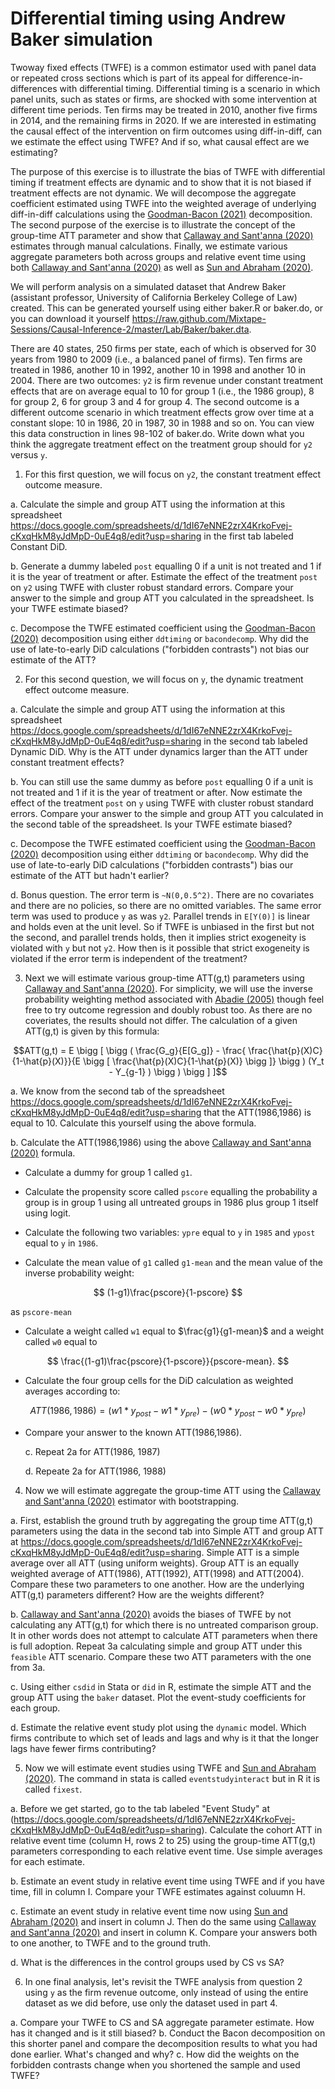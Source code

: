 # Differential timing using Andrew Baker simulation

Twoway fixed effects (TWFE) is a common estimator used with panel data or repeated cross sections which is part of its appeal for difference-in-differences with differential timing.  Differential timing is a scenario in which panel units, such as states or firms, are shocked with some intervention at different time periods.  Ten firms may be treated in 2010, another five firms in 2014, and the remaining firms in 2020.  If we are interested in estimating the causal effect of the intervention on firm outcomes using diff-in-diff, can we estimate the effect using TWFE? And if so, what causal effect are we estimating?

The purpose of this exercise is to illustrate the bias of TWFE with differential timing if treatment effects are dynamic and to show that it is not biased if treatment effects are not dynamic. We will decompose the aggregate coefficient estimated using TWFE into the weighted average of underlying diff-in-diff calculations using the [Goodman-Bacon (2021)](https://www.sciencedirect.com/science/article/abs/pii/S0304407621001445) decomposition. The second purpose of the exercise is to illustrate the concept of the group-time ATT parameter and show that [Callaway and Sant'anna (2020)](https://www.sciencedirect.com/science/article/abs/pii/S0304407620303948) estimates through manual calculations. Finally, we estimate various aggregate parameters both across groups and relative event time using both [Callaway and Sant'anna (2020)](https://www.sciencedirect.com/science/article/abs/pii/S0304407620303948) as well as [Sun and Abraham (2020)](https://www.sciencedirect.com/science/article/abs/pii/S030440762030378X). 

We will perform analysis on a simulated dataset that Andrew Baker (assistant professor, University of California Berkeley College of Law) created. This can be generated yourself using either baker.R or baker.do, or you can download it yourself https://raw.github.com/Mixtape-Sessions/Causal-Inference-2/master/Lab/Baker/baker.dta.

There are 40 states, 250 firms per state, each of which is observed for 30 years from 1980 to 2009 (i.e., a balanced panel of firms). Ten firms are treated in 1986, another 10 in 1992, another 10 in 1998 and another 10 in 2004. There are two outcomes: `y2` is firm revenue under constant treatment effects that are on average equal to 10 for group 1 (i.e., the 1986 group), 8 for group 2, 6 for group 3 and 4 for group 4. The second outcome is a different outcome scenario in which treatment effects grow over time at a constant slope: 10 in 1986, 20 in 1987, 30 in 1988 and so on. You can view this data construction in lines 98-102 of baker.do. Write down what you think the aggregate treatment effect on the treatment group should for `y2` versus `y`. 

1. For this first question, we will focus on `y2`, the constant treatment effect outcome measure. 

a. Calculate the simple and group ATT using the information at this spreadsheet https://docs.google.com/spreadsheets/d/1dI67eNNE2zrX4KrkoFvej-cKxqHkM8yJdMpD-0uE4q8/edit?usp=sharing in the first tab labeled Constant DiD.

b. Generate a dummy labeled `post` equalling 0 if a unit is not treated and 1 if it is the year of treatment or after. Estimate the effect of the treatment `post` on `y2` using TWFE with cluster robust standard errors. Compare your answer to the simple and group ATT you calculated in the spreadsheet.  Is your TWFE estimate biased?

c. Decompose the TWFE estimated coefficient using the [Goodman-Bacon (2020)](https://www.sciencedirect.com/science/article/abs/pii/S0304407621001445) decomposition using either `ddtiming` or `bacondecomp`. Why did the use of late-to-early DiD calculations ("forbidden contrasts") not bias our estimate of the ATT?

2. For this second question, we will focus on `y`, the dynamic treatment effect outcome measure.

a. Calculate the simple and group ATT using the information at this spreadsheet https://docs.google.com/spreadsheets/d/1dI67eNNE2zrX4KrkoFvej-cKxqHkM8yJdMpD-0uE4q8/edit?usp=sharing in the second tab labeled Dynamic DiD. Why is the ATT under dynamics larger than the ATT under constant treatment effects?

b. You can still use the same dummy as before `post` equalling 0 if a unit is not treated and 1 if it is the year of treatment or after. Now estimate the effect of the treatment `post` on `y` using TWFE with cluster robust standard errors. Compare your answer to the simple and group ATT you calculated in the second table of the spreadsheet.  Is your TWFE estimate biased?

c. Decompose the TWFE estimated coefficient using the [Goodman-Bacon (2020)](https://www.sciencedirect.com/science/article/abs/pii/S0304407621001445) decomposition using either `ddtiming` or `bacondecomp`. Why did the use of late-to-early DiD calculations ("forbidden contrasts") bias our estimate of the ATT but hadn't earlier?

d. Bonus question. The error term is `~N(0,0.5^2)`. There are no covariates and there are no policies, so there are no omitted variables. The same error term was used to produce `y` as was `y2`. Parallel trends in `E[Y(0)]` is linear and holds even at the unit level. So if TWFE is unbiased in the first but not the second, and parallel trends holds, then it implies strict exogeneity is violated with `y` but not `y2`. How then is it possible that strict exogeneity is violated if the error term is independent of the treatment?

3. Next we will estimate various group-time ATT(g,t) parameters using [Callaway and Sant'anna (2020)](https://www.sciencedirect.com/science/article/abs/pii/S0304407620303948). For simplicity, we will use the inverse probability weighting method associated with [Abadie (2005)](https://academic.oup.com/restud/article-abstract/72/1/1/1581053) though feel free to try outcome regression and doubly robust too. As there are no coveriates, the results should not differ.  The calculation of a given ATT(g,t) is given by this formula:

$$ATT(g,t) = E \bigg [ \bigg ( \frac{G_g}{E[G_g]} - \frac{ \frac{\hat{p}(X)C}{1-\hat{p}(X)}}{E \bigg [ \frac{\hat{p}(X)C}{1-\hat{p}(X)} \bigg ]} \bigg ) (Y_t - Y_{g-1} ) \bigg ) \bigg ] ]$$

  a. We know from the second tab of the spreadsheet https://docs.google.com/spreadsheets/d/1dI67eNNE2zrX4KrkoFvej-cKxqHkM8yJdMpD-0uE4q8/edit?usp=sharing that the ATT(1986,1986) is equal to 10. Calculate this yourself using the above formula.

  b. Calculate the ATT(1986,1986) using the above [Callaway and Sant'anna (2020)](https://www.sciencedirect.com/science/article/abs/pii/S0304407620303948) formula. 

- Calculate a dummy for group 1 called `g1`.
    
- Calculate the propensity score called `pscore` equalling the probability a group is in group 1 using all untreated groups in 1986 plus group 1 itself using logit.
  
- Calculate the following two variables: `ypre` equal to `y` in `1985` and `ypost` equal to `y` in `1986`.

- Calculate the mean value of `g1` called `g1-mean` and the mean value of the inverse probability weight:

$$
  (1-g1)\frac{pscore}{1-pscore}
$$

as `pscore-mean`

- Calculate a weight called `w1` equal to $\frac{g1}{g1-mean}$ and a weight called `w0` equal to

$$
  \frac{(1-g1)\frac{pscore}{1-pscore}}{pscore-mean}. 
$$

- Calculate the four group cells for the DiD calculation as weighted averages according to:

$$
  ATT(1986,1986) = \left( w1 * y_{post} - w1 * y_{pre} \right) - \left( w0 * y_{post} - w0 * y_{pre} \right)
$$

- Compare your answer to the known ATT(1986,1986). 

  c. Repeat 2a for ATT(1986, 1987)
  
  d. Repeate 2a for ATT(1986, 1988)

4. Now we will estimate aggregate the group-time ATT using the [Callaway and Sant'anna (2020)](https://www.sciencedirect.com/science/article/abs/pii/S0304407620303948) estimator with bootstrapping. 

  a. First, establish the ground truth by aggregating the group time ATT(g,t) parameters using the data in the second tab into Simple ATT and group ATT at https://docs.google.com/spreadsheets/d/1dI67eNNE2zrX4KrkoFvej-cKxqHkM8yJdMpD-0uE4q8/edit?usp=sharing. Simple ATT is a simple average over all ATT (using uniform weights). Group ATT is an equally weighted average of ATT(1986), ATT(1992), ATT(1998) and ATT(2004). Compare these two parameters to one another.  How are the underlying ATT(g,t) parameters different?  How are the weights different?

  b. [Callaway and Sant'anna (2020)](https://www.sciencedirect.com/science/article/abs/pii/S0304407620303948) avoids the biases of TWFE by not calculating any ATT(g,t) for which there is no untreated comparison group.  It in other words does not attempt to calculate ATT parameters when there is full adoption. Repeat 3a calculating simple and group ATT under this `feasible` ATT scenario.  Compare these two ATT parameters with the one from 3a.

  c. Using either `csdid` in Stata or `did` in R, estimate the simple ATT and the group ATT using the `baker` dataset.  Plot the event-study coefficients for each group.

  d. Estimate the relative event study plot using the `dynamic` model. Which firms contribute to which set of leads and lags and why is it that the longer lags have fewer firms contributing?

5. Now we will estimate event studies using TWFE and [Sun and Abraham (2020)](https://www.sciencedirect.com/science/article/abs/pii/S030440762030378X). The command in stata is called `eventstudyinteract` but in R it is called `fixest`. 

  a. Before we get started, go to the tab labeled "Event Study" at (https://docs.google.com/spreadsheets/d/1dI67eNNE2zrX4KrkoFvej-cKxqHkM8yJdMpD-0uE4q8/edit?usp=sharing). Calculate the cohort ATT in relative event time (column H, rows 2 to 25) using the group-time ATT(g,t) parameters corresponding to each relative event time.  Use simple averages for each estimate. 
  
  b. Estimate an event study in relative event time using TWFE and if you have time, fill in column I. Compare your TWFE estimates against coluumn H.
  
  c. Estimate an event study in relative event time now using [Sun and Abraham (2020)](https://www.sciencedirect.com/science/article/abs/pii/S030440762030378X) and insert in column J.  Then do the same using [Callaway and Sant'anna (2020)](https://www.sciencedirect.com/science/article/abs/pii/S0304407620303948?via%3Dihub) and insert in column K. Compare your answers both to one another, to TWFE and to the ground truth.
  
  d. What is the differences in the control groups used by CS vs SA?

6. In one final analysis, let's revisit the TWFE analysis from question 2 using `y` as the firm revenue outcome, only instead of using the entire dataset as we did before, use only the dataset used in part 4. 

a. Compare your TWFE to CS and SA aggregate parameter estimate.  How has it changed and is it still biased?
b. Conduct the Bacon decomposition on this shorter panel and compare the decomposition results to what you had done earlier.  What's changed and why?
c. How did the weights on the forbidden contrasts change when you shortened the sample and used TWFE? 
